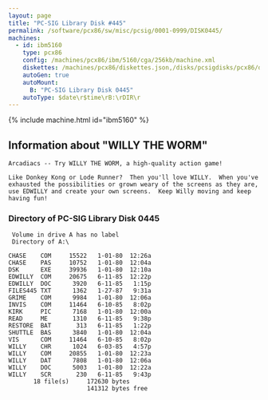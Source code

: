 ```yaml
---
layout: page
title: "PC-SIG Library Disk #445"
permalink: /software/pcx86/sw/misc/pcsig/0001-0999/DISK0445/
machines:
  - id: ibm5160
    type: pcx86
    config: /machines/pcx86/ibm/5160/cga/256kb/machine.xml
    diskettes: /machines/pcx86/diskettes.json,/disks/pcsigdisks/pcx86/diskettes.json
    autoGen: true
    autoMount:
      B: "PC-SIG Library Disk 0445"
    autoType: $date\r$time\rB:\rDIR\r
---
```


{% include machine.html id="ibm5160" %}

## Information about "WILLY THE WORM"

    Arcadiacs -- Try WILLY THE WORM, a high-quality action game!
    
    Like Donkey Kong or Lode Runner?  Then you'll love WILLY.  When you've
    exhausted the possibilities or grown weary of the screens as they are,
    use EDWILLY and create your own screens.  Keep Willy moving and keep
    having fun!

### Directory of PC-SIG Library Disk 0445

     Volume in drive A has no label
     Directory of A:\

    CHASE    COM     15522   1-01-80  12:26a
    CHASE    PAS     10752   1-01-80  12:04a
    DSK      EXE     39936   1-01-80  12:10a
    EDWILLY  COM     20675   6-11-85  12:22p
    EDWILLY  DOC      3920   6-11-85   1:15p
    FILES445 TXT      1362   1-27-87   9:31a
    GRIME    COM      9984   1-01-80  12:06a
    INVIS    COM     11464   6-10-85   8:02p
    KIRK     PIC      7168   1-01-80  12:00a
    READ     ME       1310   6-11-85   9:38p
    RESTORE  BAT       313   6-11-85   1:22p
    SHUTTLE  BAS      3840   1-01-80  12:04a
    VIS      COM     11464   6-10-85   8:02p
    WILLY    CHR      1024   6-03-85   4:57p
    WILLY    COM     20855   1-01-80  12:23a
    WILLY    DAT      7808   1-01-80  12:06a
    WILLY    DOC      5003   1-01-80  12:22a
    WILLY    SCR       230   6-11-85   9:43p
           18 file(s)     172630 bytes
                          141312 bytes free
